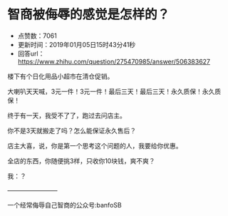 # 智商被侮辱的感觉是怎样的？
- 点赞数：7061
- 更新时间：2019年01月05日15时43分41秒
- 回答url：https://www.zhihu.com/question/275470985/answer/506383627
<body>
 <p data-pid="-wQFT4Kl">楼下有个日化用品小超市在清仓促销。</p>
 <p data-pid="YG4maJW3">大喇叭天天喊，3元一件！3元一件！最后三天！最后三天！永久质保！永久质保！</p>
 <p data-pid="GcKKthBU">终于有一天，我受不了了，跑过去问店主。</p>
 <p data-pid="BRlb64in">你不是3天就搬走了吗？怎么能保证永久售后？</p>
 <p data-pid="Vlb-7cu5">店主大喜，说，你是第一个思考这个问题的人，我要给你优惠。</p>
 <p data-pid="7v_xn2JE">全店的东西，你随便挑3样，只收你10块钱，爽不爽？</p>
 <p data-pid="pjbJSs33">我：？</p>
 <p data-pid="7oHB4f21">————————</p>
 <p data-pid="lEuoyJQN">一个经常侮辱自己智商的公众号:banfoSB</p>
</body>